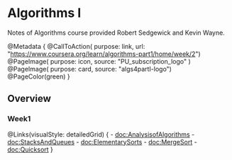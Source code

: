 # Algorithms I

Notes of Algorithms course provided Robert Sedgewick and Kevin Wayne.

@Metadata {
    @CallToAction(
                  purpose: link,
                  url: "https://www.coursera.org/learn/algorithms-part1/home/week/2")
    @PageImage(
               purpose: icon,
               source: "PU_subscription_logo"
               )
    @PageImage(
               purpose: card,
               source: "algs4partI-logo")
    @PageColor(green)
}

## Overview

### Week1 
@Links(visualStyle: detailedGrid) {
    - <doc:AnalysisofAlgorithms>
    - <doc:StacksAndQueues>
    - <doc:ElementarySorts>
    - <doc:MergeSort>
    - <doc:Quicksort>
}
